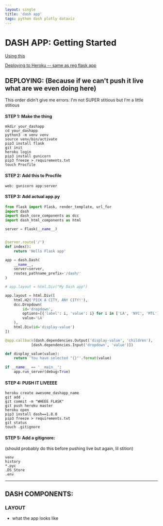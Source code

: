```yaml
---
layout: single
title: 'dash app'
tags: python dash plotly dataviz
---
```


# DASH APP: Getting Started

[Using this](https://dash.plot.ly/getting-started)

[Deploying to Heroku -- same as reg flask app](https://dash.plot.ly/deployment)

## DEPLOYING: (Because if we can't push it live what are we even doing here)

This order didn't give me errors. I'm not SUPER stitious but I'm a little stitious

#### STEP 1: Make the thing

```
mkdir your_dashapp
cd your_dashapp
python3 -m venv venv
source venv/bin/activate
pip3 install flask
git init
heroku login
pip3 install gunicorn
pip3 freeze > requirements.txt
touch Procfile
```

#### STEP 2: Add this to Procfile

```
web: gunicorn app:server
```

#### STEP 3: Add actual app.py

```python
from flask import Flask, render_template, url_for
import dash
import dash_core_components as dcc
import dash_html_components as html

server = Flask(__name__)


@server.route('/')
def index():
    return 'Hello Flask app'

app = dash.Dash(
    __name__,
    server=server,
    routes_pathname_prefix='/dash/'
)

# app.layout = html.Div("My Dash app")

app.layout = html.Div([
    html.H2('PICK A CITY, ANY CITY!'),
    dcc.Dropdown(
        id='dropdown',
        options=[{'label': i, 'value': i} for i in ['LA', 'NYC', 'MTL']],
        value='LA'
    ),
    html.Div(id='display-value')
])

@app.callback(dash.dependencies.Output('display-value', 'children'),
            [dash.dependencies.Input('dropdown', 'value')])

def display_value(value):
    return 'You have selected "{}"'.format(value)
    
if __name__ == '__main__':
    app.run_server(debug=True)  

```

#### STEP 4: PUSH IT LIVEEEE

```
heroku create awesome_dashapp_name
git add .
git commit -m "WHEEE FLASK"
git push heroku master
heroku open
pip3 install dash==1.8.0
pip3 freeze > requirements.txt
git status
touch .gitignore
```

#### STEP 5: Add a gitignore: 
(should probably do this before pushing live but again, lil stition)

```
venv
history
*.pyc
.DS_Store
.env
```

---

## DASH COMPONENTS:

### LAYOUT

* what the app looks like

